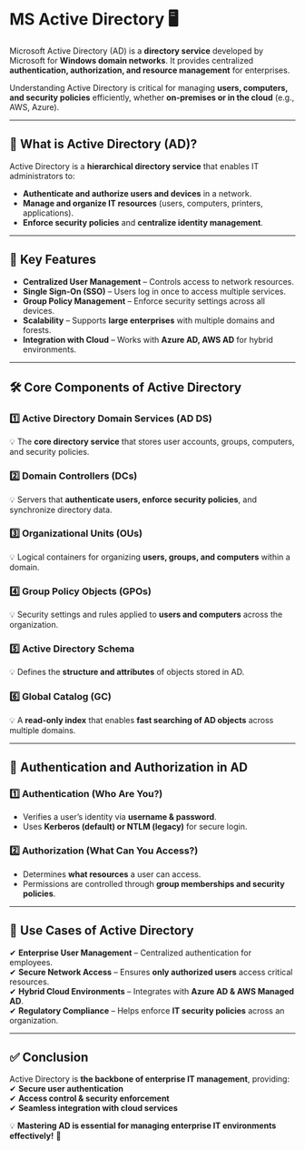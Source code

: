 # **MS Active Directory 🖥️**

Microsoft Active Directory (AD) is a **directory service** developed by Microsoft for **Windows domain networks**. It provides centralized **authentication, authorization, and resource management** for enterprises.

Understanding Active Directory is critical for managing **users, computers, and security policies** efficiently, whether **on-premises or in the cloud** (e.g., AWS, Azure).

---

## 🌟 **What is Active Directory (AD)?**

Active Directory is a **hierarchical directory service** that enables IT administrators to:

- **Authenticate and authorize users and devices** in a network.
- **Manage and organize IT resources** (users, computers, printers, applications).
- **Enforce security policies** and **centralize identity management**.

---

## 🔑 **Key Features**

- **Centralized User Management** – Controls access to network resources.
- **Single Sign-On (SSO)** – Users log in once to access multiple services.
- **Group Policy Management** – Enforce security settings across all devices.
- **Scalability** – Supports **large enterprises** with multiple domains and forests.
- **Integration with Cloud** – Works with **Azure AD, AWS AD** for hybrid environments.

---

## 🛠️ **Core Components of Active Directory**

### **1️⃣ Active Directory Domain Services (AD DS)**

💡 The **core directory service** that stores user accounts, groups, computers, and security policies.

### **2️⃣ Domain Controllers (DCs)**

💡 Servers that **authenticate users, enforce security policies**, and synchronize directory data.

### **3️⃣ Organizational Units (OUs)**

💡 Logical containers for organizing **users, groups, and computers** within a domain.

### **4️⃣ Group Policy Objects (GPOs)**

💡 Security settings and rules applied to **users and computers** across the organization.

### **5️⃣ Active Directory Schema**

💡 Defines the **structure and attributes** of objects stored in AD.

### **6️⃣ Global Catalog (GC)**

💡 A **read-only index** that enables **fast searching of AD objects** across multiple domains.

---

## 🔑 **Authentication and Authorization in AD**

### **1️⃣ Authentication (Who Are You?)**

- Verifies a user’s identity via **username & password**.
- Uses **Kerberos (default) or NTLM (legacy)** for secure login.

### **2️⃣ Authorization (What Can You Access?)**

- Determines **what resources** a user can access.
- Permissions are controlled through **group memberships and security policies**.

---

## 🤔 **Use Cases of Active Directory**

✔ **Enterprise User Management** – Centralized authentication for employees.  
✔ **Secure Network Access** – Ensures **only authorized users** access critical resources.  
✔ **Hybrid Cloud Environments** – Integrates with **Azure AD & AWS Managed AD**.  
✔ **Regulatory Compliance** – Helps enforce **IT security policies** across an organization.

---

## ✅ **Conclusion**

Active Directory is **the backbone of enterprise IT management**, providing:  
✔ **Secure user authentication**  
✔ **Access control & security enforcement**  
✔ **Seamless integration with cloud services**

💡 **Mastering AD is essential for managing enterprise IT environments effectively!** 🚀
